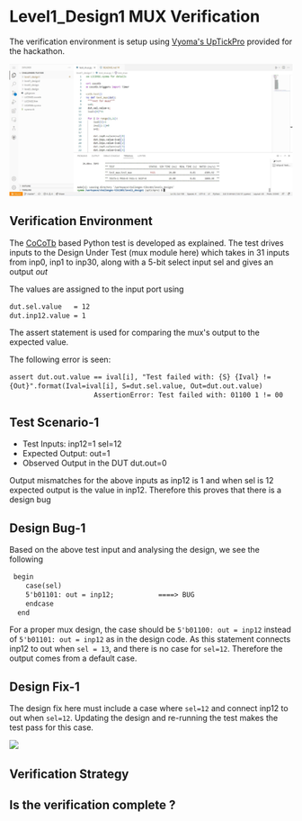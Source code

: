 # Level1_Design1 MUX Verification

The verification environment is setup using [Vyoma's UpTickPro](https://vyomasystems.com) provided for the hackathon.

![](screenshot.png)

## Verification Environment

The [CoCoTb](https://www.cocotb.org/) based Python test is developed as explained. The test drives inputs to the Design Under Test (mux module here) which takes in 31 inputs from inp0, inp1 to inp30, along with a 5-bit select input sel and gives an output *out*

The values are assigned to the input port using 
```
dut.sel.value   = 12
dut.inp12.value = 1
```

The assert statement is used for comparing the mux's output to the expected value.

The following error is seen:
```
assert dut.out.value == ival[i], "Test failed with: {S} {Ival} != {Out}".format(Ival=ival[i], S=dut.sel.value, Out=dut.out.value)
                     AssertionError: Test failed with: 01100 1 != 00
```
## Test Scenario-1 
- Test Inputs: inp12=1 sel=12
- Expected Output: out=1
- Observed Output in the DUT dut.out=0

Output mismatches for the above inputs as inp12 is 1 and when sel is 12 expected output is the value in inp12. 
Therefore this proves that there is a design bug

## Design Bug-1
Based on the above test input and analysing the design, we see the following

```
 begin
    case(sel)
    5'b01101: out = inp12;           ====> BUG
    endcase
  end

```
For a proper mux design, the case should be ``5'b01100: out = inp12`` instead of ``5'b01101: out = inp12`` as in the design code. As this statement connects inp12 to out when ``sel = 13``, and there is no case for ``sel=12``. Therefore the output comes from a default case.

## Design Fix-1
The design fix here must include a case where ``sel=12`` and connect inp12 to out when ``sel=12``.
Updating the design and re-running the test makes the test pass for this case.

![](https://i.imgur.com/5XbL1ZH.png)



## Verification Strategy

## Is the verification complete ?
